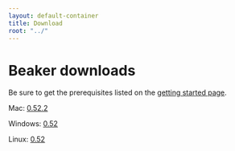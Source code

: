 ```yaml
---
layout: default-container
title: Download
root: "../"
---
```


<h1>
    Beaker downloads
</h1>

<div class="alert alert-warning">
    Be sure to get the prerequisites listed on the <a href="../getting-started.html">getting started page</a>.
</div>

Mac: [0.52.2](https://github.com/twosigma/beaker-notebook/releases/download/v0.52.2-beta/beaker-notebook-v0.52.2-beta-mac.zip)

Windows: [0.52](https://github.com/twosigma/beaker-notebook/releases/download/v0.52-beta-windows/beaker-notebook-v0.52-beta-windows.zip)

Linux: [0.52](https://github.com/twosigma/beaker-notebook/releases/download/v0.52-beta/beaker-notebook-v0.52-beta-ubuntu.zip)

